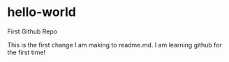 # hello-world
First Github Repo

This is the first change I am making to readme.md.  I am learning github for the first time!
